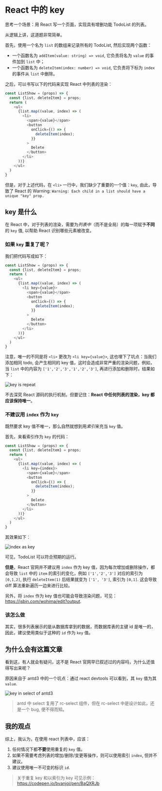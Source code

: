 # React 中的 key

思考一个场景：用 React 写一个页面，实现具有增删功能 TodoList 的列表。

从逻辑上讲，这道题非常简单。

首先，使用一个名为 `list` 的数组来记录所有的 TodoList, 然后实现两个函数：

- 一个函数名为 `addItem(value: string) => void`, 它负责将名为 `value` 的事件加到 `list` 中；
- 一个函数名为 `deleteItem(index: number) => void`, 它负责将下标为 `index` 的事件从 `list` 中删除。

之后，可以书写以下的代码来实现 React 中列表的渲染：

```js
const ListShow = (props) => {
  const {list, deleteItem} = props; 
  return (
    <ul>
      {list.map((value, index) => (
        <li>
          <span>{value}</span>
          <button
            onClick={() => {
              deleteItem(index);
            }}
          >
            Delete
          </button>
        </li>
      ))}
    </ul>
  )
}
```

但是，对于上述代码，在 `<li>` 一行中，我们缺少了重要的一个值：`key`, 由此，导致了 React 的 Warning:  `Warning: Each child in a list should have a unique "key" prop.`

## key 是什么

在 React 中，对于列表的渲染，需要为*列表中*（而不是全局）的每一项赋予**不同**的 `key` 值, 以帮助 React 识别哪些元素被改变。

### 如果 `key` 重复了呢？

我们把代码写成如下：

```js
const ListShow = (props) => {
  const {list, deleteItem} = props; 
  return (
    <ul>
      {list.map((value, index) => (
        <li key={value}>
          <span>{value}</span>
          <button
            onClick={() => {
              deleteItem(index);
            }}
          >
            Delete
          </button>
        </li>
      ))}
    </ul>
  )
}
```

注意，唯一的不同是将 `<li>` 更改为 `<li key={value}>`, 这也埋下了坑点：当我们添加相同 todo, 会产生相同的 key 值，这时会造成非常严重的渲染问题，例如，当 `list` 中的内容为 `['1','2','3','1','2','3']`, 再进行添加和删除时，结果如下：

![key is repeat](https://img-blog.csdnimg.cn/20210320210822840.gif)

不去深究 React 源码的执行机制，但要记住：**React 中任何列表的渲染，key 都应该保持唯一**。

### 不建议用 `index` 作为 `key`

既然要求 key 值不唯一，那么自然就想到用*索引*来充当 `key` 值。

首先，来看索引作为 `key` 的代码：

```js
const ListShow = (props) => {
  const {list, deleteItem} = props; 
  return (
    <ul>
      {list.map((value, index) => (
        <li key={index}>
          <span>{value}</span>
          <button
            onClick={() => {
              deleteItem(index);
            }}
          >
            Delete
          </button>
        </li>
      ))}
    </ul>
  )
}
```

其效果如下：

![index as key](https://img-blog.csdnimg.cn/20210320211749967.gif)

可见，TodoList 可以符合预期的运行。

**但是**，React 官网并不建议用 `index` 作为 key 值，因为每次增加或删除操作，都会导致 `list` 中的 `item` 的索引的变化，例如 `['1','2','3']` 对应的索引为 `[0,1,2]`, 执行 `deleteItem(1)` 后结果就变为 `['1', '3']`, 索引为 `[0,1]`. 这会导致 diff 算法重新遍历一边来进行比较。

另外，将 `index` 作为 key 值也可能会导致渲染问题，可见：<https://jsbin.com/wohima/edit?output>.

### 该怎么做

其实，很多列表展示的是从数据库拿到的数据，而数据库表的主键 id 是唯一的，因此，建议使用类似于这种的 `id` 作为 `key` 值。

## 为什么会有这篇文章

看到这，有人就会有疑问，这不是 React 官网早已叙述过的内容吗，为什么还值得写出来呢？

原因来自于 antd3 中的一个坑点：通过 react devtools 可以看到，其 `key` 值为其 `value`.

![key in select of antd3](https://img-blog.csdnimg.cn/20210320220407463.png)

> antd 中 select 复用了 rc-select 组件，但在 rc-select 中是设计如此，还是一个 bug, 便不得而知。

## 我的观点

综上，我认为，在使用 react 列表中，应该：

1. 任何情况下都**不要**使用重复的 `key` 值。
2. 如果不需要考虑列表的增加/删除/变更等操作，则可以使用索引 `index`, 但并不建议。
3. 建议使用唯一不可变的标识 `id`.

> 关于重复 key 和以索引为 key 可见示例：<https://codepen.io/bvanjoi/pen/BaQXRJb>
